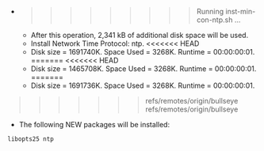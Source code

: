* >>>>>>>>> Running inst-min-con-ntp.sh ...
  * After this operation, 2,341 kB of additional disk space will be used.
  * Install Network Time Protocol: ntp.
<<<<<<< HEAD
  * Disk size = 1691740K. Space Used = 3268K. Runtime = 00:00:00:01.
=======
<<<<<<< HEAD
  * Disk size = 1465708K. Space Used = 3268K. Runtime = 00:00:00:01.
=======
  * Disk size = 1691736K. Space Used = 3268K. Runtime = 00:00:00:01.
>>>>>>> refs/remotes/origin/bullseye
>>>>>>> refs/remotes/origin/bullseye
  * The following NEW packages will be installed:
  ```bash
libopts25 ntp
  ```
